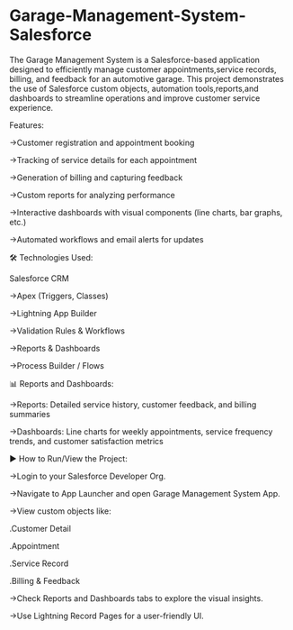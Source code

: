 # Garage-Management-System-Salesforce
The Garage Management System is a Salesforce-based application designed to efficiently manage customer appointments,service records, billing, and feedback for an automotive garage. This project demonstrates the use of Salesforce custom objects, automation tools,reports,and dashboards to streamline operations and improve customer service experience.

Features:

->Customer registration and appointment booking

->Tracking of service details for each appointment

->Generation of billing and capturing feedback

->Custom reports for analyzing performance

->Interactive dashboards with visual components (line charts, bar graphs, etc.)

->Automated workflows and email alerts for updates

🛠️ Technologies Used:

Salesforce CRM

->Apex (Triggers, Classes)

->Lightning App Builder

->Validation Rules & Workflows

->Reports & Dashboards

->Process Builder / Flows

📊 Reports and Dashboards:

->Reports: Detailed service history, customer feedback, and billing summaries

->Dashboards: Line charts for weekly appointments, service frequency trends, and customer satisfaction metrics

▶️ How to Run/View the Project:

->Login to your Salesforce Developer Org.

->Navigate to App Launcher and open Garage Management System App.

->View custom objects like:

.Customer Detail

.Appointment

.Service Record

.Billing & Feedback

->Check Reports and Dashboards tabs to explore the visual insights.

->Use Lightning Record Pages for a user-friendly UI.

